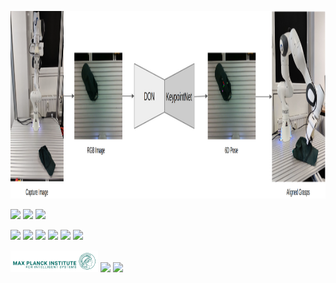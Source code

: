 <img src="https://github.com/KanishkNavale/SLOG/raw/main/thesis_report/images/robot/aligned.png" height="300"></a> 

<!---Contact--->
<p float="left">
    <a href='https://www.linkedin.com/in/kanishknavale/'>
    <img src="https://img.shields.io/badge/LinkedIn-0077B5?style=for-the-badge&logo=linkedin&logoColor=white"></a> 
    <a href='https://www.instagram.com/kanishknavale/'>
    <img src="https://img.shields.io/badge/Instagram-E4405F?style=for-the-badge&logo=instagram&logoColor=white" /></a> 
    <a href='mailto:navalekanishk@gmail.com'>
    <img src="https://img.shields.io/badge/Gmail-D14836?style=for-the-badge&logo=gmail&logoColor=white" /></a> 
</p>


<!---Skills--->
<p float="left">
    <img src="https://img.shields.io/badge/Python-14354C?style=for-the-badge&logo=python&logoColor=white" /> 
    <img src="https://img.shields.io/badge/TensorFlow%20-%23FF6F00.svg?&style=for-the-badge&logo=TensorFlow&logoColor=white"/>
    <img src="https://img.shields.io/badge/PyTorch%20-%23EE4C2C.svg?&style=for-the-badge&logo=PyTorch&logoColor=white" />
    <img src="https://img.shields.io/badge/-Raspberry%20Pi-C51A4A?style=for-the-badge&logo=Raspberry-Pi"/>
    <img src="https://img.shields.io/badge/Flask-000000?style=for-the-badge&logo=flask&logoColor=white" />
    <img src="https://img.shields.io/badge/MongoDB-4EA94B?style=for-the-badge&logo=mongodb&logoColor=white" />

</p>


<!---Education & Work--->
<p float="left">
    <img src="MPI.jpeg" height="35"/>
    <img src="https://wcd-craft.imgix.net/assets/img/logo/BOSCH_GERMAN_LEFT_RGB5.png?auto=format&dpr=1&crop=false&fit=fit&w=614&h=288&lossless=1&q=50" height="35"/>
    <img src="https://avatars.githubusercontent.com/u/71934363?s=200&v=4" height="35"/>
</p>
